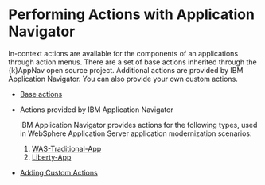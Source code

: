 # Performing Actions with Application Navigator

In-context actions are available for the components of an applications through action menus.  There are a set of base actions inherited through the {k}AppNav open source project.  Additional actions are provided by IBM Application Navigator.  You can also provide your own custom actions. 


- [Base actions](https://github.com/kappnav/README/blob/master/actions.md)
- Actions provided by IBM Application Navigator
  
  IBM Application Navigator provides actions for the following types, used in WebSphere Application Server application modernization scenarios: 

  1. [WAS-Traditional-App](https://github.com/IBM/appnav/blob/master/docs/actions-twas-apps.md)
  1. [Liberty-App](https://github.com/IBM/appnav/blob/master/docs/actions-liberty-apps.md)

- [Adding Custom Actions](https://github.com/kappnav/README/blob/master/actions.md#adding-your-own-custom-actions)
